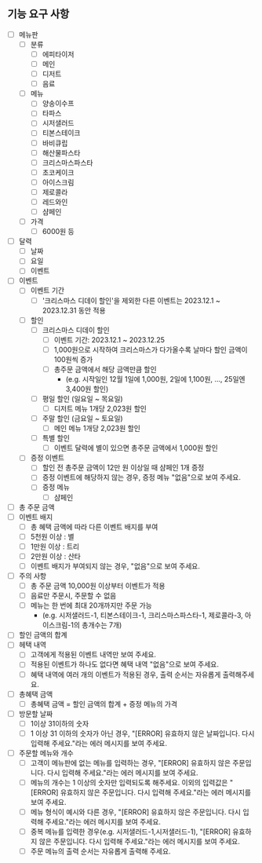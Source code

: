 ## 기능 요구 사항

- [ ] 메뉴판
  - [ ] 분류
    - [ ] 에피타이저
    - [ ] 메인
    - [ ] 디저트
    - [ ] 음료
  - [ ] 메뉴
    - [ ] 양송이수프
    - [ ] 타파스
    - [ ] 시저샐러드
    - [ ] 티본스테이크
    - [ ] 바비큐립
    - [ ] 해산물파스타
    - [ ] 크리스마스파스타
    - [ ] 초코케이크
    - [ ] 아이스크림
    - [ ] 제로콜라
    - [ ] 레드와인
    - [ ] 샴페인
  - [ ] 가격
    - [ ] 6000원 등
- [ ] 달력
  - [ ] 날짜
  - [ ] 요일
  - [ ] 이벤트
- [ ] 이벤트
  - [ ] 이벤트 기간
    - [ ] '크리스마스 디데이 할인'을 제외한 다른 이벤트는 2023.12.1 ~ 2023.12.31 동안 적용
  - [ ] 할인
    - [ ] 크리스마스 디데이 할인
      - [ ] 이벤트 기간: 2023.12.1 ~ 2023.12.25
      - [ ] 1,000원으로 시작하여 크리스마스가 다가올수록 날마다 할인 금액이 100원씩 증가
      - [ ] 총주문 금액에서 해당 금액만큼 할인
        - (e.g. 시작일인 12월 1일에 1,000원, 2일에 1,100원, ..., 25일엔 3,400원 할인)
    - [ ] 평일 할인 (일요일 ~ 목요일)
      - [ ] 디저트 메뉴 1개당 2,023원 할인
    - [ ] 주말 할인 (금요일 ~ 토요일)
      - [ ] 메인 메뉴 1개당 2,023원 할인
    - [ ] 특별 할인
      - [ ] 이벤트 달력에 별이 있으면 총주문 금액에서 1,000원 할인
  - [ ] 증정 이벤트
    - [ ] 할인 전 총주문 금액이 12만 원 이상일 때 샴페인 1개 증정
    - [ ] 증정 이벤트에 해당하지 않는 경우, 증정 메뉴 "없음"으로 보여 주세요.
    - [ ] 증정 메뉴
      - [ ] 샴페인
- [ ] 총 주문 금액
- [ ] 이벤트 배지
  - [ ] 총 혜택 금액에 따라 다른 이벤트 배지를 부여
  - [ ] 5천원 이상 : 별
  - [ ] 1만원 이상 : 트리
  - [ ] 2만원 이상 : 산타
  - [ ] 이벤트 배지가 부여되지 않는 경우, "없음"으로 보여 주세요.
- [ ] 주의 사항
  - [ ] 총 주문 금액 10,000원 이상부터 이벤트가 적용
  - [ ] 음료만 주문시, 주문할 수 없음
  - [ ] 메뉴는 한 번에 최대 20개까지만 주문 가능
    - (e.g. 시저샐러드-1, 티본스테이크-1, 크리스마스파스타-1, 제로콜라-3, 아이스크림-1의 총개수는 7개)
- [ ] 할인 금액의 합계
- [ ] 헤택 내역
  - [ ] 고객에게 적용된 이벤트 내역만 보여 주세요.
  - [ ] 적용된 이벤트가 하나도 없다면 혜택 내역 "없음"으로 보여 주세요.
  - [ ] 혜택 내역에 여러 개의 이벤트가 적용된 경우, 출력 순서는 자유롭게 출력해주세요.
- [ ] 총혜택 금액
  - [ ] 총혜택 금액 = 할인 금액의 합계 + 증정 메뉴의 가격
- [ ] 방문할 날짜
  - [ ] 1이상 31이하의 숫자
  - [ ] 1 이상 31 이하의 숫자가 아닌 경우, "[ERROR] 유효하지 않은 날짜입니다. 다시 입력해 주세요."라는 에러 메시지를 보여 주세요.
- [ ] 주문할 메뉴와 개수
  - [ ] 고객이 메뉴판에 없는 메뉴를 입력하는 경우, "[ERROR] 유효하지 않은 주문입니다. 다시 입력해 주세요."라는 에러 메시지를 보여 주세요.
  - [ ] 메뉴의 개수는 1 이상의 숫자만 입력되도록 해주세요. 이외의 입력값은 "[ERROR] 유효하지 않은 주문입니다. 다시 입력해 주세요."라는 에러 메시지를 보여 주세요.
  - [ ] 메뉴 형식이 예시와 다른 경우, "[ERROR] 유효하지 않은 주문입니다. 다시 입력해 주세요."라는 에러 메시지를 보여 주세요.
  - [ ] 중복 메뉴를 입력한 경우(e.g. 시저샐러드-1,시저샐러드-1), "[ERROR] 유효하지 않은 주문입니다. 다시 입력해 주세요."라는 에러 메시지를 보여 주세요.
  - [ ] 주문 메뉴의 출력 순서는 자유롭게 출력해 주세요.
